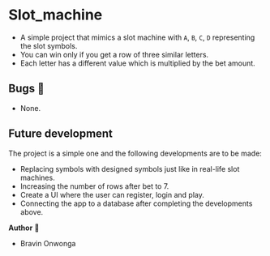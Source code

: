 # Slot_machine

- A simple project that mimics a slot machine with ```A```, ```B```, ```C```, ```D``` representing the slot symbols.
- You can win only if you get a row of three similar letters.
- Each letter has a different value which is multiplied by the bet amount.

## Bugs :bug:
- None.

## Future development
The project is a simple one and the following developments are to be made:
- Replacing symbols with designed symbols just like in real-life slot machines.
- Increasing the number of rows after bet to 7.
- Create a UI where the user can register, login and play.
- Connecting the app to a database after completing the developments above.

**Author** :goat:
- Bravin Onwonga
